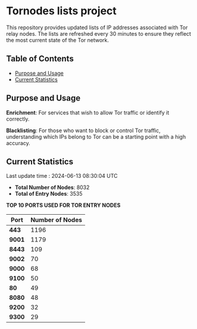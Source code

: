 # Tornodes lists project

This repository provides updated lists of IP addresses associated with Tor relay nodes. The lists are refreshed every 30 minutes to ensure they reflect the most current state of the Tor network.

## Table of Contents

- [Purpose and Usage](#purpose-and-usage)
- [Current Statistics](#current-statistics)


## Purpose and Usage

**Enrichment**: For services that wish to allow Tor traffic or identify it correctly.

**Blacklisting**: For those who want to block or control Tor traffic, understanding which IPs belong to Tor can be a starting point with a high accuracy.

## Current Statistics

Last update time : 2024-06-13 08:30:04 UTC

- **Total Number of Nodes**: 8032
- **Total of Entry Nodes**: 3535

**TOP 10 PORTS USED FOR TOR ENTRY NODES**

| **Port** | **Number of Nodes** |
|------|-----------------|
| **443**   | 1196  |
| **9001**   | 1179  |
| **8443**   | 109  |
| **9002**   | 70  |
| **9000**   | 68  |
| **9100**   | 50  |
| **80**   | 49  |
| **8080**   | 48  |
| **9200**   | 32  |
| **9300**   | 29  |

